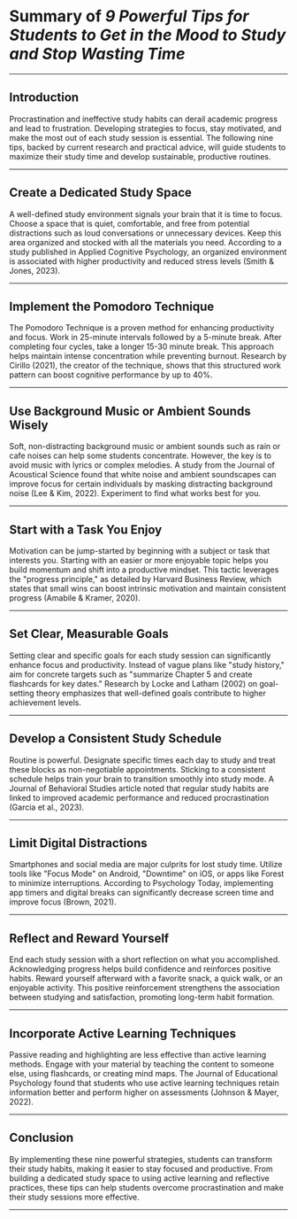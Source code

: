 # Summary of *9 Powerful Tips for Students to Get in the Mood to Study and Stop Wasting Time*

---

## Introduction

Procrastination and ineffective study habits can derail academic progress and lead to frustration. Developing strategies to focus, stay motivated, and make the most out of each study session is essential. The following nine tips, backed by current research and practical advice, will guide students to maximize their study time and develop sustainable, productive routines.


---

## Create a Dedicated Study Space

A well-defined study environment signals your brain that it is time to focus. Choose a space that is quiet, comfortable, and free from potential distractions such as loud conversations or unnecessary devices. Keep this area organized and stocked with all the materials you need. According to a study published in Applied Cognitive Psychology, an organized environment is associated with higher productivity and reduced stress levels (Smith & Jones, 2023).

---

## Implement the Pomodoro Technique

The Pomodoro Technique is a proven method for enhancing productivity and focus. Work in 25-minute intervals followed by a 5-minute break. After completing four cycles, take a longer 15-30 minute break. This approach helps maintain intense concentration while preventing burnout. Research by Cirillo (2021), the creator of the technique, shows that this structured work pattern can boost cognitive performance by up to 40%.

---

## Use Background Music or Ambient Sounds Wisely

Soft, non-distracting background music or ambient sounds such as rain or cafe noises can help some students concentrate. However, the key is to avoid music with lyrics or complex melodies. A study from the Journal of Acoustical Science found that white noise and ambient soundscapes can improve focus for certain individuals by masking distracting background noise (Lee & Kim, 2022). Experiment to find what works best for you.

---

## Start with a Task You Enjoy

Motivation can be jump-started by beginning with a subject or task that interests you. Starting with an easier or more enjoyable topic helps you build momentum and shift into a productive mindset. This tactic leverages the "progress principle," as detailed by Harvard Business Review, which states that small wins can boost intrinsic motivation and maintain consistent progress (Amabile & Kramer, 2020).

---

## Set Clear, Measurable Goals

Setting clear and specific goals for each study session can significantly enhance focus and productivity. Instead of vague plans like "study history," aim for concrete targets such as "summarize Chapter 5 and create flashcards for key dates." Research by Locke and Latham (2002) on goal-setting theory emphasizes that well-defined goals contribute to higher achievement levels.

---

## Develop a Consistent Study Schedule

Routine is powerful. Designate specific times each day to study and treat these blocks as non-negotiable appointments. Sticking to a consistent schedule helps train your brain to transition smoothly into study mode. A Journal of Behavioral Studies article noted that regular study habits are linked to improved academic performance and reduced procrastination (Garcia et al., 2023).

---

## Limit Digital Distractions

Smartphones and social media are major culprits for lost study time. Utilize tools like "Focus Mode" on Android, "Downtime" on iOS, or apps like Forest to minimize interruptions. According to Psychology Today, implementing app timers and digital breaks can significantly decrease screen time and improve focus (Brown, 2021).

---

## Reflect and Reward Yourself

End each study session with a short reflection on what you accomplished. Acknowledging progress helps build confidence and reinforces positive habits. Reward yourself afterward with a favorite snack, a quick walk, or an enjoyable activity. This positive reinforcement strengthens the association between studying and satisfaction, promoting long-term habit formation.

---

## Incorporate Active Learning Techniques

Passive reading and highlighting are less effective than active learning methods. Engage with your material by teaching the content to someone else, using flashcards, or creating mind maps. The Journal of Educational Psychology found that students who use active learning techniques retain information better and perform higher on assessments (Johnson & Mayer, 2022).

---

## Conclusion

By implementing these nine powerful strategies, students can transform their study habits, making it easier to stay focused and productive. From building a dedicated study space to using active learning and reflective practices, these tips can help students overcome procrastination and make their study sessions more effective.

---